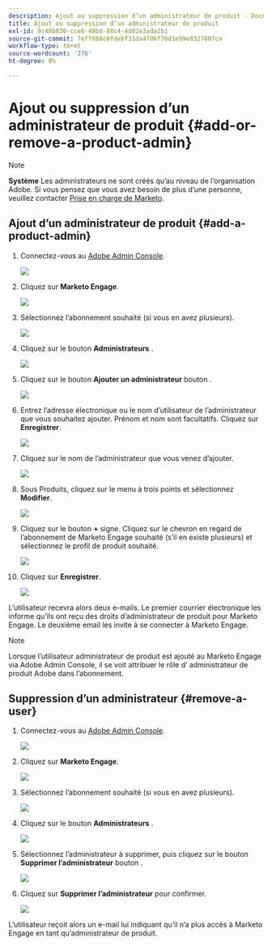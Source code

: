 ```yaml
---
description: Ajout ou suppression d’un administrateur de produit - Documents Marketo - Documentation du produit
title: Ajout ou suppression d’un administrateur de produit
exl-id: 9c48b830-cce6-48bd-88c4-4d02e3ada2b1
source-git-commit: 7eff888c0fdebf31da4706f70d1e99e8327807ca
workflow-type: tm+mt
source-wordcount: '276'
ht-degree: 0%

---
```


# Ajout ou suppression d’un administrateur de produit {#add-or-remove-a-product-admin}

>[!NOTE]
>
>**Système** Les administrateurs ne sont créés qu’au niveau de l’organisation Adobe. Si vous pensez que vous avez besoin de plus d’une personne, veuillez contacter [Prise en charge de Marketo](https://nation.marketo.com/t5/support/ct-p/Support).

## Ajout d’un administrateur de produit {#add-a-product-admin}

1. Connectez-vous au [Adobe Admin Console](https://adminconsole.adobe.com/).

   ![](assets/add-or-remove-a-product-admin-1.png)

1. Cliquez sur **Marketo Engage**.

   ![](assets/add-or-remove-a-product-admin-2.png)

1. Sélectionnez l’abonnement souhaité (si vous en avez plusieurs).

   ![](assets/add-or-remove-a-product-admin-3.png)

1. Cliquez sur le bouton **Administrateurs** .

   ![](assets/add-or-remove-a-product-admin-4.png)

1. Cliquez sur le bouton **Ajouter un administrateur** bouton .

   ![](assets/add-or-remove-a-product-admin-5.png)

1. Entrez l’adresse électronique ou le nom d’utilisateur de l’administrateur que vous souhaitez ajouter. Prénom et nom sont facultatifs. Cliquez sur **Enregistrer**.

   ![](assets/add-or-remove-a-product-admin-6.png)

1. Cliquez sur le nom de l’administrateur que vous venez d’ajouter.

   ![](assets/add-or-remove-a-product-admin-7.png)

1. Sous Produits, cliquez sur le menu à trois points et sélectionnez **Modifier**.

   ![](assets/add-or-remove-a-product-admin-8.png)

1. Cliquez sur le bouton **+** signe. Cliquez sur le chevron en regard de l’abonnement de Marketo Engage souhaité (s’il en existe plusieurs) et sélectionnez le profil de produit souhaité.

   ![](assets/add-or-remove-a-product-admin-9.png)

1. Cliquez sur **Enregistrer**.

   ![](assets/add-or-remove-a-product-admin-10.png)

L’utilisateur recevra alors deux e-mails. Le premier courrier électronique les informe qu’ils ont reçu des droits d’administrateur de produit pour Marketo Engage. Le deuxième email les invite à se connecter à Marketo Engage.

>[!NOTE]
>
>Lorsque l’utilisateur administrateur de produit est ajouté au Marketo Engage via Adobe Admin Console, il se voit attribuer le rôle d’ administrateur de produit Adobe dans l’abonnement.

## Suppression d’un administrateur {#remove-a-user}

1. Connectez-vous au [Adobe Admin Console](https://adminconsole.adobe.com/).

   ![](assets/add-or-remove-a-product-admin-11.png)

1. Cliquez sur **Marketo Engage**.

   ![](assets/add-or-remove-a-product-admin-12.png)

1. Sélectionnez l’abonnement souhaité (si vous en avez plusieurs).

   ![](assets/add-or-remove-a-product-admin-13.png)

1. Cliquez sur le bouton **Administrateurs** .

   ![](assets/add-or-remove-a-product-admin-14.png)

1. Sélectionnez l’administrateur à supprimer, puis cliquez sur le bouton **Supprimer l’administrateur** bouton .

   ![](assets/add-or-remove-a-product-admin-15.png)

1. Cliquez sur **Supprimer l’administrateur** pour confirmer.

   ![](assets/add-or-remove-a-product-admin-16.png)

L’utilisateur reçoit alors un e-mail lui indiquant qu’il n’a plus accès à Marketo Engage en tant qu’administrateur de produit.
